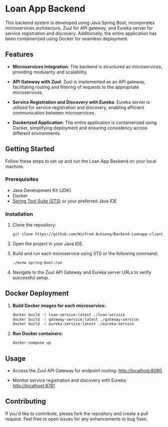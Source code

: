 # Loan App Backend

This backend system is developed using Java Spring Boot, incorporates microservices architecture, Zuul for API gateway, and Eureka server for service registration and discovery. Additionally, the entire application has been containerized using Docker for seamless deployment.

## Features

- **Microservices Integration**: The backend is structured as microservices, providing modularity and scalability.

- **API Gateway with Zuul**: Zuul is implemented as an API gateway, facilitating routing and filtering of requests to the appropriate microservices.

- **Service Registration and Discovery with Eureka**: Eureka server is utilized for service registration and discovery, enabling efficient communication between microservices.

- **Dockerized Application**: The entire application is containerized using Docker, simplifying deployment and ensuring consistency across different environments.

## Getting Started

Follow these steps to set up and run the Loan App Backend on your local machine.

### Prerequisites

- Java Development Kit (JDK)
- Docker
- [Spring Tool Suite (STS)](https://spring.io/tools) or your preferred Java IDE

### Installation

1. Clone the repository:

   ```bash
   git clone https://github.com/Winfred-Achieng/Backend-Loanapp-client1.git
2. Open the project in your Java IDE.

3. Build and run each microservice using STS or the following command:

    ```bash
    ./mvnw spring-boot:run
    ```

4. Navigate to the Zuul API Gateway and Eureka server URLs to verify successful setup.

## Docker Deployment

1. **Build Docker images for each microservice:**

    ```bash
    docker build -t loan-service:latest ./loan-service
    docker build -t gateway-service:latest ./gateway-service
    docker build -t eureka-service:latest ./eureka-service
    ```

2. **Run Docker containers:**

    ```bash
    docker-compose up
    ```

## Usage

- Access the Zuul API Gateway for endpoint routing: [http://localhost:8080](http://localhost:8080)

- Monitor service registration and discovery with Eureka: [http://localhost:8761](http://localhost:8761)

## Contributing

If you'd like to contribute, please fork the repository and create a pull request. Feel free to open issues for any enhancements or bug fixes.

